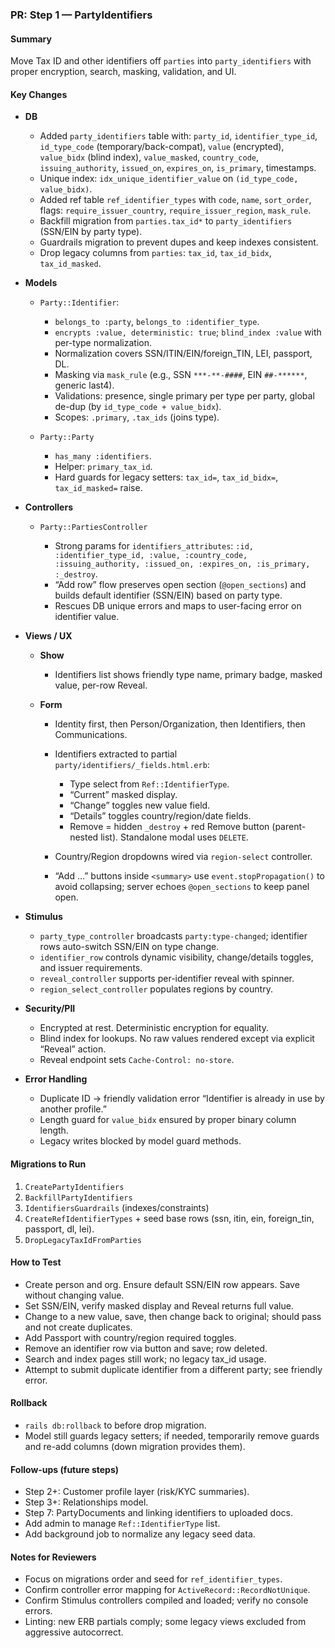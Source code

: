 ### PR: Step 1 — PartyIdentifiers

#### Summary

Move Tax ID and other identifiers off `parties` into `party_identifiers` with proper encryption, search, masking, validation, and UI.

#### Key Changes

* **DB**

  * Added `party_identifiers` table with: `party_id`, `identifier_type_id`, `id_type_code` (temporary/back-compat), `value` (encrypted), `value_bidx` (blind index), `value_masked`, `country_code`, `issuing_authority`, `issued_on`, `expires_on`, `is_primary`, timestamps.
  * Unique index: `idx_unique_identifier_value` on `(id_type_code, value_bidx)`.
  * Added ref table `ref_identifier_types` with `code`, `name`, `sort_order`, flags: `require_issuer_country`, `require_issuer_region`, `mask_rule`.
  * Backfill migration from `parties.tax_id*` to `party_identifiers` (SSN/EIN by party type).
  * Guardrails migration to prevent dupes and keep indexes consistent.
  * Drop legacy columns from `parties`: `tax_id`, `tax_id_bidx`, `tax_id_masked`.

* **Models**

  * `Party::Identifier`:

    * `belongs_to :party`, `belongs_to :identifier_type`.
    * `encrypts :value, deterministic: true`; `blind_index :value` with per-type normalization.
    * Normalization covers SSN/ITIN/EIN/foreign_TIN, LEI, passport, DL.
    * Masking via `mask_rule` (e.g., SSN `***-**-####`, EIN `##-******`, generic last4).
    * Validations: presence, single primary per type per party, global de-dup (by `id_type_code + value_bidx`).
    * Scopes: `.primary`, `.tax_ids` (joins type).
  * `Party::Party`

    * `has_many :identifiers`.
    * Helper: `primary_tax_id`.
    * Hard guards for legacy setters: `tax_id=`, `tax_id_bidx=`, `tax_id_masked=` raise.

* **Controllers**

  * `Party::PartiesController`

    * Strong params for `identifiers_attributes`: `:id, :identifier_type_id, :value, :country_code, :issuing_authority, :issued_on, :expires_on, :is_primary, :_destroy`.
    * “Add row” flow preserves open section (`@open_sections`) and builds default identifier (SSN/EIN) based on party type.
    * Rescues DB unique errors and maps to user-facing error on identifier value.

* **Views / UX**

  * **Show**

    * Identifiers list shows friendly type name, primary badge, masked value, per-row Reveal.
  * **Form**

    * Identity first, then Person/Organization, then Identifiers, then Communications.
    * Identifiers extracted to partial `party/identifiers/_fields.html.erb`:

      * Type select from `Ref::IdentifierType`.
      * “Current” masked display.
      * “Change” toggles new value field.
      * “Details” toggles country/region/date fields.
      * Remove = hidden `_destroy` + red Remove button (parent-nested list). Standalone modal uses `DELETE`.
    * Country/Region dropdowns wired via `region-select` controller.
    * “Add …” buttons inside `<summary>` use `event.stopPropagation()` to avoid collapsing; server echoes `@open_sections` to keep panel open.

* **Stimulus**

  * `party_type_controller` broadcasts `party:type-changed`; identifier rows auto-switch SSN/EIN on type change.
  * `identifier_row` controls dynamic visibility, change/details toggles, and issuer requirements.
  * `reveal_controller` supports per-identifier reveal with spinner.
  * `region_select_controller` populates regions by country.

* **Security/PII**

  * Encrypted at rest. Deterministic encryption for equality.
  * Blind index for lookups. No raw values rendered except via explicit “Reveal” action.
  * Reveal endpoint sets `Cache-Control: no-store`.

* **Error Handling**

  * Duplicate ID → friendly validation error “Identifier is already in use by another profile.”
  * Length guard for `value_bidx` ensured by proper binary column length.
  * Legacy writes blocked by model guard methods.

#### Migrations to Run

1. `CreatePartyIdentifiers`
2. `BackfillPartyIdentifiers`
3. `IdentifiersGuardrails` (indexes/constraints)
4. `CreateRefIdentifierTypes` + seed base rows (ssn, itin, ein, foreign_tin, passport, dl, lei).
5. `DropLegacyTaxIdFromParties`

#### How to Test

* Create person and org. Ensure default SSN/EIN row appears. Save without changing value.
* Set SSN/EIN, verify masked display and Reveal returns full value.
* Change to a new value, save, then change back to original; should pass and not create duplicates.
* Add Passport with country/region required toggles.
* Remove an identifier row via button and save; row deleted.
* Search and index pages still work; no legacy tax_id usage.
* Attempt to submit duplicate identifier from a different party; see friendly error.

#### Rollback

* `rails db:rollback` to before drop migration.
* Model still guards legacy setters; if needed, temporarily remove guards and re-add columns (down migration provides them).

#### Follow-ups (future steps)

* Step 2+: Customer profile layer (risk/KYC summaries).
* Step 3+: Relationships model.
* Step 7: PartyDocuments and linking identifiers to uploaded docs.
* Add admin to manage `Ref::IdentifierType` list.
* Add background job to normalize any legacy seed data.

#### Notes for Reviewers

* Focus on migrations order and seed for `ref_identifier_types`.
* Confirm controller error mapping for `ActiveRecord::RecordNotUnique`.
* Confirm Stimulus controllers compiled and loaded; verify no console errors.
* Linting: new ERB partials comply; some legacy views excluded from aggressive autocorrect.
